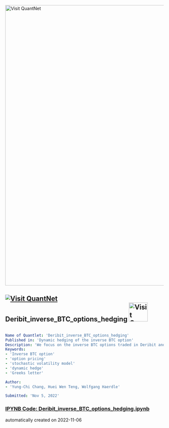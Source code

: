 [<img src="https://github.com/QuantLet/Styleguide-and-FAQ/blob/master/pictures/banner.png" width="888" alt="Visit QuantNet">](http://quantlet.de/)

## [<img src="https://github.com/QuantLet/Styleguide-and-FAQ/blob/master/pictures/qloqo.png" alt="Visit QuantNet">](http://quantlet.de/) **Deribit_inverse_BTC_options_hedging** [<img src="https://github.com/QuantLet/Styleguide-and-FAQ/blob/master/pictures/QN2.png" width="60" alt="Visit QuantNet 2.0">](http://quantlet.de/)

```yaml

Name of Quantlet: 'Deribit_inverse_BTC_options_hedging'
Published in: 'Dynamic hedging of the inverse BTC option'
Description: 'We focus on the inverse BTC options traded in Deribit and provide codes for calculating greeks under SV.'
Keywords: 
- 'Inverse BTC option'
- 'option pricing'
- 'stochastic volatility model'
- 'dynamic hedge'
- 'Greeks letter'

Author: 
- 'Yung-Chi Chang, Huei Wen Teng, Wolfgang Haerdle'

Submitted: 'Nov 5, 2022'

```

### [IPYNB Code: Deribit_inverse_BTC_options_hedging.ipynb](Deribit_inverse_BTC_options_hedging.ipynb)


automatically created on 2022-11-06